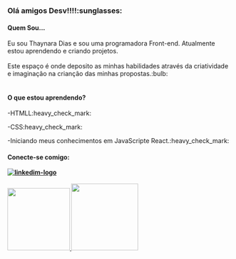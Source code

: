 <h3>Olá amigos Desv!!!!:sunglasses:</h3>


<h4>Quem Sou...</h4>
Eu sou Thaynara Dias e sou uma programadora Front-end. Atualmente estou aprendendo e criando projetos. 
<br>
<br>
Este espaço é onde deposito as minhas habilidades através da criatividade e imaginação na crianção das minhas propostas.:bulb: 
<br>
<br>
<h4>O que estou aprendendo?</h4>
<p>-HTMLL:heavy_check_mark:</p>
<p>-CSS:heavy_check_mark:</p>
<p>-Iniciando meus conhecimentos em JavaScripte React.:heavy_check_mark:</p>

<h4>Conecte-se comigo:</4> 
<br>
<br>
<a href= "linkedin.com/in/thaynara-dias-216438233"><img src="https://img.shields.io/badge/LinkedIn-0077B5?style=for-the-badge&logo=linkedin&logoColor=white" alt= "linkedim-logo"</a> 
<br>
<br>
  <a href="https://github.com/th0921">
  <img height="140" src= "https://github-readme-stats.vercel.app/api/top-langs/?username=th0921&layout=compact&https://github.com/anuraghazra/github-readme-stats)"/>
  <img height="150em" src="https://github-readme-stats.vercel.app/api?username=th0921&show_icons=true&theme=dracula&include_all_commits=true&count_private=true"/>

